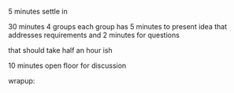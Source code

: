 ---
---

5 minutes settle in

30 minutes
4 groups
each group has 5 minutes to present idea that addresses requirements
and 2 minutes for questions

that should take half an hour ish

10 minutes
open floor for discussion

wrapup:
